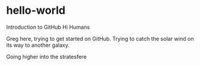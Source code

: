 # hello-world
Introduction to GitHub 
Hi Humans

Greg here, trying to get started on GitHub.
Trying to catch the solar wind on its way to another galaxy.

Going higher into the stratesfere
